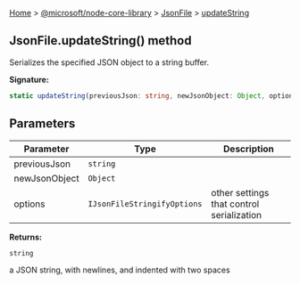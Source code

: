 [Home](./index) &gt; [@microsoft/node-core-library](./node-core-library.md) &gt; [JsonFile](./node-core-library.jsonfile.md) &gt; [updateString](./node-core-library.jsonfile.updatestring.md)

## JsonFile.updateString() method

Serializes the specified JSON object to a string buffer.

<b>Signature:</b>

```typescript
static updateString(previousJson: string, newJsonObject: Object, options?: IJsonFileStringifyOptions): string;
```

## Parameters

|  Parameter | Type | Description |
|  --- | --- | --- |
|  previousJson | `string` |  |
|  newJsonObject | `Object` |  |
|  options | `IJsonFileStringifyOptions` | other settings that control serialization |

<b>Returns:</b>

`string`

a JSON string, with newlines, and indented with two spaces

